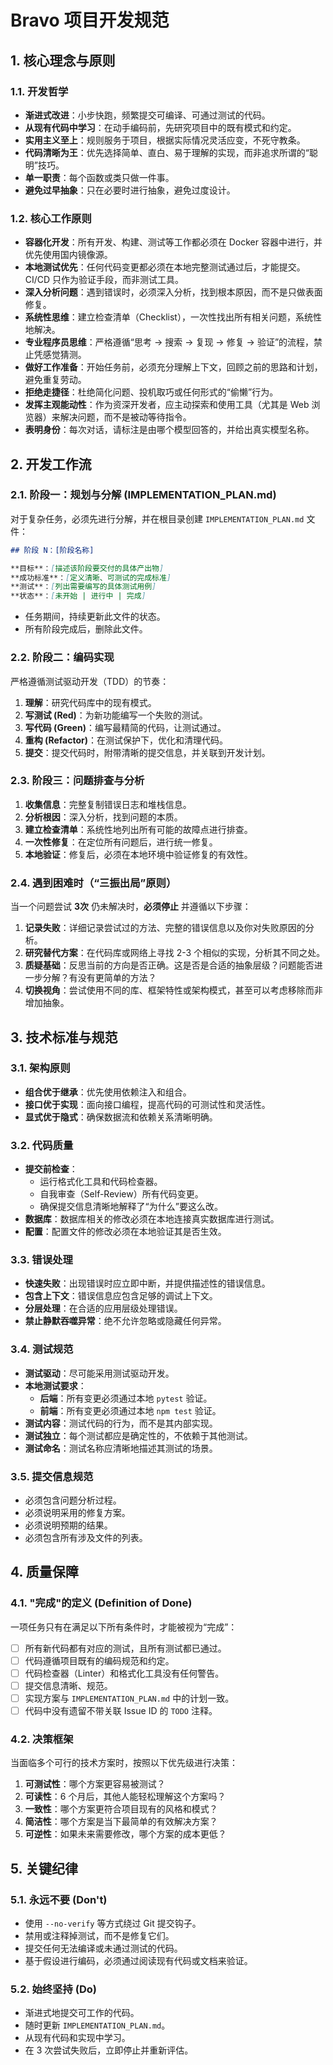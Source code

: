 # Bravo 项目开发规范

## 1. 核心理念与原则

### 1.1. 开发哲学

- **渐进式改进**：小步快跑，频繁提交可编译、可通过测试的代码。
- **从现有代码中学习**：在动手编码前，先研究项目中的既有模式和约定。
- **实用主义至上**：规则服务于项目，根据实际情况灵活应变，不死守教条。
- **代码清晰为王**：优先选择简单、直白、易于理解的实现，而非追求所谓的“聪明”技巧。
- **单一职责**：每个函数或类只做一件事。
- **避免过早抽象**：只在必要时进行抽象，避免过度设计。

### 1.2. 核心工作原则

- **容器化开发**：所有开发、构建、测试等工作都必须在 Docker 容器中进行，并优先使用国内镜像源。
- **本地测试优先**：任何代码变更都必须在本地完整测试通过后，才能提交。CI/CD 只作为验证手段，而非测试工具。
- **深入分析问题**：遇到错误时，必须深入分析，找到根本原因，而不是只做表面修复。
- **系统性思维**：建立检查清单（Checklist），一次性找出所有相关问题，系统性地解决。
- **专业程序员思维**：严格遵循“思考 -> 搜索 -> 复现 -> 修复 -> 验证”的流程，禁止凭感觉猜测。
- **做好工作准备**：开始任务前，必须充分理解上下文，回顾之前的思路和计划，避免重复劳动。
- **拒绝走捷径**：杜绝简化问题、投机取巧或任何形式的“偷懒”行为。
- **发挥主观能动性**：作为资深开发者，应主动探索和使用工具（尤其是 Web 浏览器）来解决问题，而不是被动等待指令。
- **表明身份**：每次对话，请标注是由哪个模型回答的，并给出真实模型名称。

## 2. 开发工作流

### 2.1. 阶段一：规划与分解 (IMPLEMENTATION_PLAN.md)

对于复杂任务，必须先进行分解，并在根目录创建 `IMPLEMENTATION_PLAN.md` 文件：

```markdown
## 阶段 N：[阶段名称]

**目标**：[描述该阶段要交付的具体产出物]
**成功标准**：[定义清晰、可测试的完成标准]
**测试**：[列出需要编写的具体测试用例]
**状态**：[未开始 | 进行中 | 完成]
```

- 任务期间，持续更新此文件的状态。
- 所有阶段完成后，删除此文件。

### 2.2. 阶段二：编码实现

严格遵循测试驱动开发（TDD）的节奏：

1.  **理解**：研究代码库中的现有模式。
2.  **写测试 (Red)**：为新功能编写一个失败的测试。
3.  **写代码 (Green)**：编写最精简的代码，让测试通过。
4.  **重构 (Refactor)**：在测试保护下，优化和清理代码。
5.  **提交**：提交代码时，附带清晰的提交信息，并关联到开发计划。

### 2.3. 阶段三：问题排查与分析

1.  **收集信息**：完整复制错误日志和堆栈信息。
2.  **分析根因**：深入分析，找到问题的本质。
3.  **建立检查清单**：系统性地列出所有可能的故障点进行排查。
4.  **一次性修复**：在定位所有问题后，进行统一修复。
5.  **本地验证**：修复后，必须在本地环境中验证修复的有效性。

### 2.4. 遇到困难时（“三振出局”原则）

当一个问题尝试 **3次** 仍未解决时，**必须停止** 并遵循以下步骤：

1.  **记录失败**：详细记录尝试过的方法、完整的错误信息以及你对失败原因的分析。
2.  **研究替代方案**：在代码库或网络上寻找 2-3 个相似的实现，分析其不同之处。
3.  **质疑基础**：反思当前的方向是否正确。这是否是合适的抽象层级？问题能否进一步分解？有没有更简单的方法？
4.  **切换视角**：尝试使用不同的库、框架特性或架构模式，甚至可以考虑移除而非增加抽象。

## 3. 技术标准与规范

### 3.1. 架构原则

- **组合优于继承**：优先使用依赖注入和组合。
- **接口优于实现**：面向接口编程，提高代码的可测试性和灵活性。
- **显式优于隐式**：确保数据流和依赖关系清晰明确。

### 3.2. 代码质量

- **提交前检查**：
  - 运行格式化工具和代码检查器。
  - 自我审查（Self-Review）所有代码变更。
  - 确保提交信息清晰地解释了“为什么”要这么改。
- **数据库**：数据库相关的修改必须在本地连接真实数据库进行测试。
- **配置**：配置文件的修改必须在本地验证其是否生效。

### 3.3. 错误处理

- **快速失败**：出现错误时应立即中断，并提供描述性的错误信息。
- **包含上下文**：错误信息应包含足够的调试上下文。
- **分层处理**：在合适的应用层级处理错误。
- **禁止静默吞噬异常**：绝不允许忽略或隐藏任何异常。

### 3.4. 测试规范

- **测试驱动**：尽可能采用测试驱动开发。
- **本地测试要求**：
  - **后端**：所有变更必须通过本地 `pytest` 验证。
  - **前端**：所有变更必须通过本地 `npm test` 验证。
- **测试内容**：测试代码的行为，而不是其内部实现。
- **测试独立**：每个测试都应是确定性的，不依赖于其他测试。
- **测试命名**：测试名称应清晰地描述其测试的场景。

### 3.5. 提交信息规范

- 必须包含问题分析过程。
- 必须说明采用的修复方案。
- 必须说明预期的结果。
- 必须包含所有涉及文件的列表。

## 4. 质量保障

### 4.1. "完成"的定义 (Definition of Done)

一项任务只有在满足以下所有条件时，才能被视为“完成”：

- [ ] 所有新代码都有对应的测试，且所有测试都已通过。
- [ ] 代码遵循项目既有的编码规范和约定。
- [ ] 代码检查器（Linter）和格式化工具没有任何警告。
- [ ] 提交信息清晰、规范。
- [ ] 实现方案与 `IMPLEMENTATION_PLAN.md` 中的计划一致。
- [ ] 代码中没有遗留不带关联 Issue ID 的 `TODO` 注释。

### 4.2. 决策框架

当面临多个可行的技术方案时，按照以下优先级进行决策：

1.  **可测试性**：哪个方案更容易被测试？
2.  **可读性**：6 个月后，其他人能轻松理解这个方案吗？
3.  **一致性**：哪个方案更符合项目现有的风格和模式？
4.  **简洁性**：哪个方案是当下最简单的有效解决方案？
5.  **可逆性**：如果未来需要修改，哪个方案的成本更低？

## 5. 关键纪律

### 5.1. 永远不要 (Don't)

- 使用 `--no-verify` 等方式绕过 Git 提交钩子。
- 禁用或注释掉测试，而不是修复它们。
- 提交任何无法编译或未通过测试的代码。
- 基于假设进行编码，必须通过阅读现有代码或文档来验证。

### 5.2. 始终坚持 (Do)

- 渐进式地提交可工作的代码。
- 随时更新 `IMPLEMENTATION_PLAN.md`。
- 从现有代码和实现中学习。
- 在 3 次尝试失败后，立即停止并重新评估。
